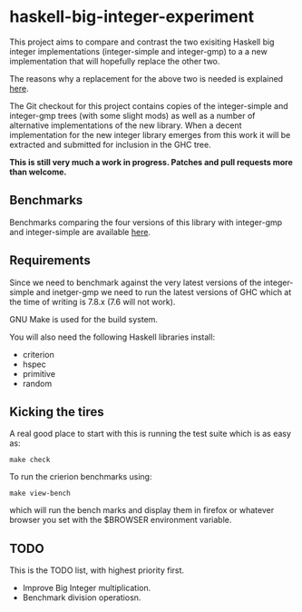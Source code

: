# haskell-big-integer-experiment

This project aims to compare and contrast the two exisiting Haskell big
integer implementations (integer-simple and integer-gmp) to a a new
implementation that will hopefully replace the other two.

The reasons why a replacement for the above two is needed is explained
[here][reason].

The Git checkout for this project contains copies of the integer-simple and
integer-gmp trees (with some slight mods) as well as a number of alternative
implementations of the new library. When a decent implementation for the new
integer library emerges from this work it will be extracted and submitted for
inclusion in the GHC tree.

__This is still very much a work in progress. Patches and pull requests more
than welcome.__

## Benchmarks

Benchmarks comparing the four versions of this library with integer-gmp and
integer-simple are available [here][benchmarks].


## Requirements

Since we need to benchmark against the very latest versions of the integer-simple
and inetger-gmp we need to run the latest versions of GHC which at the time of
writing is 7.8.x (7.6 will not work).

GNU Make is used for the build system.

You will also need the following Haskell libraries install:

* criterion
* hspec
* primitive
* random


## Kicking the tires

A real good place to start with this is running the test suite which is as
easy as:

	make check

To run the crierion benchmarks  using:

    make view-bench

which will run the bench marks and display them in firefox or whatever browser
you set with the $BROWSER environment variable.


## TODO

This is the TODO list, with highest priority first.

* Improve Big Integer multiplication.
* Benchmark division operatiosn.


[reason]: http://www.mega-nerd.com/erikd/Blog/CodeHacking/Haskell/integer_pt1.html
[benchmarks]: http://www.mega-nerd.com/haskell-big-integer-experiment/
